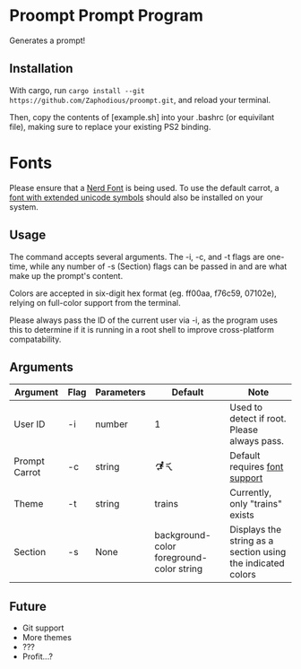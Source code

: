 # Proompt Prompt Program

Generates a prompt!

## Installation

With cargo, run `cargo install --git https://github.com/Zaphodious/proompt.git`,
and reload your terminal.

Then, copy the contents of [example.sh] into your .bashrc (or equivilant file),
making sure to replace your existing PS2 binding.

# Fonts

Please ensure that a [Nerd Font](https://www.nerdfonts.com/font-downloads)
is being used. To use the default carrot, a [font with extended unicode symbols](https://fonts.google.com/noto/specimen/Noto+Sans+Symbols+2)
should also be installed on your system.

## Usage

The command accepts several arguments. The -i, -c, and -t flags are one-time,
while any number of -s (Section) flags can be passed in and are what make up
the prompt's content.

Colors are accepted in six-digit hex format (eg. ff00aa, f76c59, 07102e),
relying on full-color support from the terminal.

Please always pass the ID of the current 
user via -i, as the program uses this to determine if it is running in a root
shell to improve cross-platform compatability. 


## Arguments

| Argument | Flag | Parameters | Default | Note |
| --- | --- | --- | --- | --- |
| User ID | -i | number | 1 | Used to detect if root. Please always pass. |
| Prompt Carrot | -c | string | 🮲 🮳 | Default requires [font support](https://fonts.google.com/noto/specimen/Noto+Sans+Symbols+2) |
| Theme | -t | string | trains | Currently, only "trains" exists |
| Section | -s | None | background-color foreground-color string | Displays the string as a section using the indicated colors |

## Future

- Git support
- More themes 
- ???
- Profit...?

